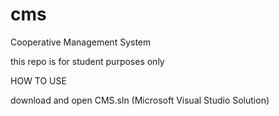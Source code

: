 cms
===
Cooperative Management System

this repo is for student purposes only

HOW TO USE

download and open CMS.sln (Microsoft Visual Studio Solution)
